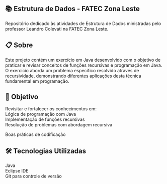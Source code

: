 ## 📚 Estrutura de Dados - FATEC Zona Leste
Repositório dedicado às atividades de Estrutura de Dados ministradas pelo professor Leandro Colevati na FATEC Zona Leste.

## 📋 Sobre
Este projeto contém um exercício em Java desenvolvido com o objetivo de praticar e revisar conceitos de funções recursivas e programação em Java. O exercício aborda um problema específico resolvido através de recursividade, demonstrando diferentes aplicações desta técnica fundamental em programação.

## 🎯 Objetivo
Revisitar e fortalecer os conhecimentos em:
<br>
Lógica de programação com Java
<br>
Implementação de funções recursivas
<br>
Resolução de problemas com abordagem recursiva

Boas práticas de codificação

## 🛠️ Tecnologias Utilizadas
Java
<br>
Eclipse IDE
<br>
Git para controle de versão
